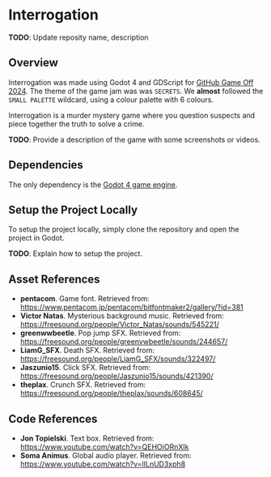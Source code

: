 # Interrogation

**TODO**: Update reposity name, description

## Overview 
Interrogation was made using Godot 4 and GDScript for [GitHub Game Off 2024](https://itch.io/jam/game-off-2024). The theme of the game jam was was `SECRETS`. We **almost** followed the `SMALL PALETTE` wildcard, using a colour palette with 6 colours. 

Interrogation is a murder mystery game where you question suspects and piece together the truth to solve a crime.

**TODO**: Provide a description of the game with some screenshots or videos.

## Dependencies

The only dependency is the [Godot 4 game engine](https://godotengine.org/). 

## Setup the Project Locally

To setup the project locally, simply clone the repository and open the project in Godot. 

**TODO**: Explain how to setup the project.

## Asset References
- **pentacom**. Game font. Retrieved from: https://www.pentacom.jp/pentacom/bitfontmaker2/gallery/?id=381
- **Victor Natas**. Mysterious background music. Retrieved from: https://freesound.org/people/Victor_Natas/sounds/545221/ 
- **greenwwbeetle**. Pop jump SFX. Retrieved from: https://freesound.org/people/greenvwbeetle/sounds/244657/
- **LiamG_SFX**. Death SFX. Retrieved from: https://freesound.org/people/LiamG_SFX/sounds/322497/
- **Jaszunio15**. Click SFX. Retrieved from: https://freesound.org/people/Jaszunio15/sounds/421390/
- **theplax**. Crunch SFX. Retrieved from: https://freesound.org/people/theplax/sounds/608645/

## Code References
- **Jon Topielski**. Text box. Retrieved from: https://www.youtube.com/watch?v=QEHOiORnXIk 
- **Soma Animus**. Global audio player. Retrieved from: https://www.youtube.com/watch?v=lILnUD3xph8